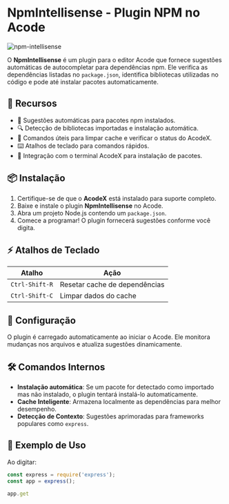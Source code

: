 # NpmIntellisense - Plugin NPM no Acode

![npm-intellisense](https://img.shields.io/badge/NPM-Intellisense-blue.svg)

O **NpmIntellisense** é um plugin para o editor Acode que fornece sugestões automáticas de autocompletar para dependências npm. Ele verifica as dependências listadas no `package.json`, identifica bibliotecas utilizadas no código e pode até instalar pacotes automaticamente.

## 📌 Recursos

- 📜 Sugestões automáticas para pacotes npm instalados.
- 🔍 Detecção de bibliotecas importadas e instalação automática.
- 🔧 Comandos úteis para limpar cache e verificar o status do AcodeX.
- ⌨️ Atalhos de teclado para comandos rápidos.
- 🚀 Integração com o terminal AcodeX para instalação de pacotes.

## 📦 Instalação

1. Certifique-se de que o **AcodeX** está instalado para suporte completo.
2. Baixe e instale o plugin **NpmIntellisense** no Acode.
3. Abra um projeto Node.js contendo um `package.json`.
4. Comece a programar! O plugin fornecerá sugestões conforme você digita.

## ⚡ Atalhos de Teclado

| Atalho               | Ação                                |
|----------------------|------------------------------------|
| `Ctrl-Shift-R`      | Resetar cache de dependências     |
| `Ctrl-Shift-C`      | Limpar dados do cache     

## 🔧 Configuração

O plugin é carregado automaticamente ao iniciar o Acode. Ele monitora mudanças nos arquivos e atualiza sugestões dinamicamente.

## 🛠️ Comandos Internos

- **Instalação automática**: Se um pacote for detectado como importado mas não instalado, o plugin tentará instalá-lo automaticamente.
- **Cache Inteligente**: Armazena localmente as dependências para melhor desempenho.
- **Detecção de Contexto**: Sugestões aprimoradas para frameworks populares como `express`.

## 📝 Exemplo de Uso

Ao digitar:

```js
const express = require('express');
const app = express();

app.get
```